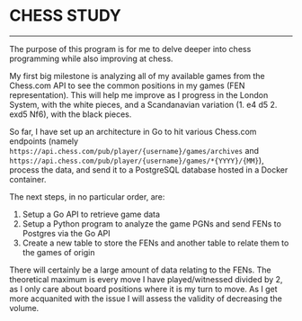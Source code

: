 
# CHESS STUDY

---

The purpose of this program is for me to delve deeper into chess programming while also improving at chess.

My first big milestone is analyzing all of my available games from the Chess.com API to see the common positions 
in my games (FEN representation). This will help me improve as I progress in the London System, with the white pieces,
and a Scandanavian variation (1. e4 d5 2. exd5 Nf6), with the black pieces.

So far, I have set up an architecture in Go to hit various Chess.com endpoints (namely `https://api.chess.com/pub/player/{username}/games/archives`
and `https://api.chess.com/pub/player/{username}/games/*{YYYY}/{MM}`), process the data, and send it to a PostgreSQL database hosted in a Docker container.

The next steps, in no particular order, are:
1. Setup a Go API to retrieve game data
2. Setup a Python program to analyze the game PGNs and send FENs to Postgres via the Go API
3. Create a new table to store the FENs and another table to relate them to the games of origin

There will certainly be a large amount of data relating to the FENs. The theoretical maximum is every move I have played/witnessed divided by 2, as
I only care about board positions where it is my turn to move. As I get more acquanited with the issue I will assess the validity of decreasing the volume.



























